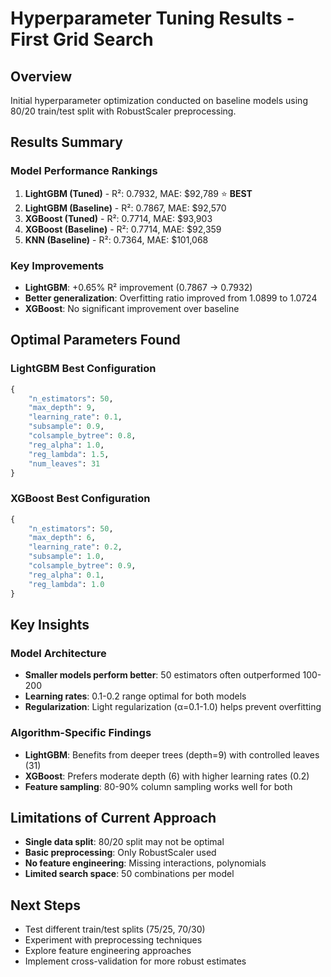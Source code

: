 # Hyperparameter Tuning Results - First Grid Search

## Overview
Initial hyperparameter optimization conducted on baseline models using 80/20 train/test split with RobustScaler preprocessing.

## Results Summary

### Model Performance Rankings
1. **LightGBM (Tuned)** - R²: 0.7932, MAE: $92,789 ⭐ **BEST**
2. **LightGBM (Baseline)** - R²: 0.7867, MAE: $92,570
3. **XGBoost (Tuned)** - R²: 0.7714, MAE: $93,903
4. **XGBoost (Baseline)** - R²: 0.7714, MAE: $92,359
5. **KNN (Baseline)** - R²: 0.7364, MAE: $101,068

### Key Improvements
- **LightGBM**: +0.65% R² improvement (0.7867 → 0.7932)
- **Better generalization**: Overfitting ratio improved from 1.0899 to 1.0724
- **XGBoost**: No significant improvement over baseline

## Optimal Parameters Found

### LightGBM Best Configuration
```python
{
    "n_estimators": 50,
    "max_depth": 9,
    "learning_rate": 0.1,
    "subsample": 0.9,
    "colsample_bytree": 0.8,
    "reg_alpha": 1.0,
    "reg_lambda": 1.5,
    "num_leaves": 31
}
```

### XGBoost Best Configuration
```python
{
    "n_estimators": 50,
    "max_depth": 6,
    "learning_rate": 0.2,
    "subsample": 1.0,
    "colsample_bytree": 0.9,
    "reg_alpha": 0.1,
    "reg_lambda": 1.0
}
```

## Key Insights

### Model Architecture
- **Smaller models perform better**: 50 estimators often outperformed 100-200
- **Learning rates**: 0.1-0.2 range optimal for both models
- **Regularization**: Light regularization (α=0.1-1.0) helps prevent overfitting

### Algorithm-Specific Findings
- **LightGBM**: Benefits from deeper trees (depth=9) with controlled leaves (31)
- **XGBoost**: Prefers moderate depth (6) with higher learning rates (0.2)
- **Feature sampling**: 80-90% column sampling works well for both

## Limitations of Current Approach
- **Single data split**: 80/20 split may not be optimal
- **Basic preprocessing**: Only RobustScaler used
- **No feature engineering**: Missing interactions, polynomials
- **Limited search space**: 50 combinations per model

## Next Steps
- Test different train/test splits (75/25, 70/30)
- Experiment with preprocessing techniques
- Explore feature engineering approaches
- Implement cross-validation for more robust estimates

